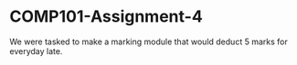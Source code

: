 # COMP101-Assignment-4
We were tasked to make a marking module that would deduct 5 marks for everyday late.
